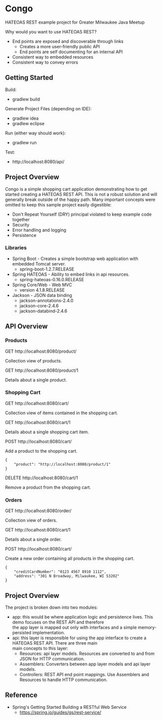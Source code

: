# Congo

HATEOAS REST example project for Greater Milwaukee Java Meetup

Why would you want to use HATEOAS REST?
* End points are exposed and discoverable through links
  * Creates a more user-friendly public API
  * End points are self documenting for an internal API
* Consistent way to embedded resources
* Consistent way to convey errors

## Getting Started

Build:
* gradlew build

Generate Project Files (depending on IDE):
* gradlew idea
* gradlew eclipse

Run (either way should work):
* gradlew run

Test:
* http://localhost:8080/api/

## Project Overview

Congo is a simple shopping cart application demonstrating how to get started creating a HATEOAS REST API.  This is not
a robust solution and will generally break outside of the happy path.  Many important concepts were omitted to keep this
sample project easily digestible:
* Don't Repeat Yourself (DRY) principal violated to keep example code together 
* Security
* Error handling and logging
* Persistence

### Libraries

* Spring Boot - Creates a simple bootstrap web application with embedded Tomcat server.
  * spring-boot-1.2.7.RELEASE
* Spring HATEOAS - Ability to embed links in api resources.
  * spring-hateoas-0.16.0.RELEASE
* Spring Core/Web - Web MVC
  * version 4.1.8.RELEASE
* Jackson - JSON data binding
  * jackson-annotations-2.4.0
  * jackson-core-2.4.6
  * jackson-databind-2.4.6

## API Overview

### Products

GET http://localhost:8080/product/

Collection view of products.

GET http://localhost:8080/product/1

Details about a single product. 

### Shopping Cart

GET http://localhost:8080/cart/

Collection view of items contained in the shopping cart.

GET http://localhost:8080/cart/1

Details about a single shopping cart item.

POST http://localhost:8080/cart/

Add a product to the shopping cart.

```
{
    "product": "http://localhost:8080/product/1"
}
```

DELETE http://localhost:8080/cart/1

Remove a product from the shopping cart.

### Orders

GET http://localhost:8080/order/

Collection view of orders.

GET http://localhost:8080/cart/1

Details about a single order.

POST http://localhost:8080/cart/

Create a new order containing all products in the shopping cart.

```
{
	"creditCardNumber": "0123 4567 8910 1112",
	"address": "301 N Broadway, Milwaukee, WI 53202"
}
```

## Project Overview

The project is broken down into two modules:
* app: this would be where application logic and persistence lives.  This demo focuses on the REST API and therefore \
 the app layer is mapped out only with interfaces and a simple memory-persisted implementation.
* api: this layer is responsible for using the app interface to create a HATEOAS REST API.  There are three main \
 main concepts to this layer:
  * Resources: api layer models.  Resources are converted to and from JSON for HTTP communication.
  * Assemblers: Converters between app layer models and api layer models.
  * Controllers: REST API end point mappings.  Use Assemblers and Resources to handle HTTP communication.

## Reference

* Spring's Getting Started Building a RESTful Web Service
  * https://spring.io/guides/gs/rest-service/